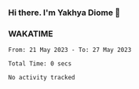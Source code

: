 ### Hi there. I'm Yakhya Diome 👋

### WAKATIME
<!--START_SECTION:waka-->

```text
From: 21 May 2023 - To: 27 May 2023

Total Time: 0 secs

No activity tracked
```

<!--END_SECTION:waka-->
